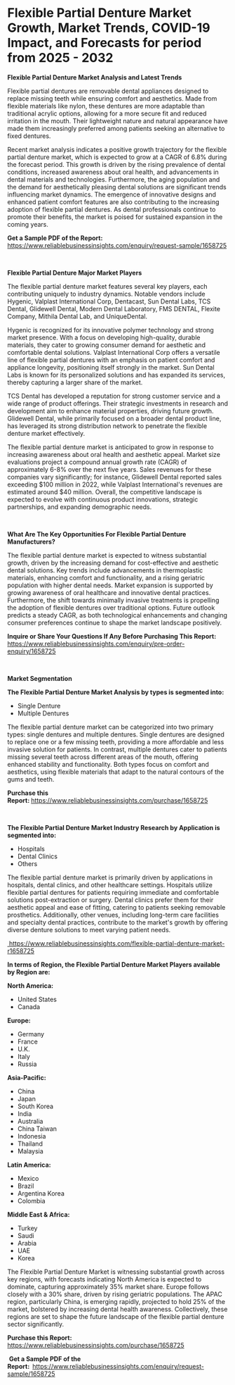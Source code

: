 <p><h1>Flexible Partial Denture Market Growth, Market Trends, COVID-19 Impact, and Forecasts for period from 2025 - 2032</h1></p><p><strong>Flexible Partial Denture Market Analysis and Latest Trends</strong></p>
<p><p>Flexible partial dentures are removable dental appliances designed to replace missing teeth while ensuring comfort and aesthetics. Made from flexible materials like nylon, these dentures are more adaptable than traditional acrylic options, allowing for a more secure fit and reduced irritation in the mouth. Their lightweight nature and natural appearance have made them increasingly preferred among patients seeking an alternative to fixed dentures.</p><p>Recent market analysis indicates a positive growth trajectory for the flexible partial denture market, which is expected to grow at a CAGR of 6.8% during the forecast period. This growth is driven by the rising prevalence of dental conditions, increased awareness about oral health, and advancements in dental materials and technologies. Furthermore, the aging population and the demand for aesthetically pleasing dental solutions are significant trends influencing market dynamics. The emergence of innovative designs and enhanced patient comfort features are also contributing to the increasing adoption of flexible partial dentures. As dental professionals continue to promote their benefits, the market is poised for sustained expansion in the coming years.</p></p>
<p><strong>Get a Sample PDF of the Report:&nbsp;</strong> <a href="https://www.reliablebusinessinsights.com/enquiry/request-sample/1658725?utm_campaign=2238&utm_medium=2&utm_source=Github&utm_content=ia&utm_term=13042025&utm_id=flexible-partial-denture">https://www.reliablebusinessinsights.com/enquiry/request-sample/1658725</a></p>
<p>&nbsp;</p>
<p><strong>Flexible Partial Denture Major Market Players</strong></p>
<p><p>The flexible partial denture market features several key players, each contributing uniquely to industry dynamics. Notable vendors include Hygenic, Valplast International Corp, Dentacast, Sun Dental Labs, TCS Dental, Glidewell Dental, Modern Dental Laboratory, FMS DENTAL, Flexite Company, Mithila Dental Lab, and UniqueDental.</p><p>Hygenic is recognized for its innovative polymer technology and strong market presence. With a focus on developing high-quality, durable materials, they cater to growing consumer demand for aesthetic and comfortable dental solutions. Valplast International Corp offers a versatile line of flexible partial dentures with an emphasis on patient comfort and appliance longevity, positioning itself strongly in the market. Sun Dental Labs is known for its personalized solutions and has expanded its services, thereby capturing a larger share of the market.</p><p>TCS Dental has developed a reputation for strong customer service and a wide range of product offerings. Their strategic investments in research and development aim to enhance material properties, driving future growth. Glidewell Dental, while primarily focused on a broader dental product line, has leveraged its strong distribution network to penetrate the flexible denture market effectively. </p><p>The flexible partial denture market is anticipated to grow in response to increasing awareness about oral health and aesthetic appeal. Market size evaluations project a compound annual growth rate (CAGR) of approximately 6-8% over the next five years. Sales revenues for these companies vary significantly; for instance, Glidewell Dental reported sales exceeding $100 million in 2022, while Valplast International's revenues are estimated around $40 million. Overall, the competitive landscape is expected to evolve with continuous product innovations, strategic partnerships, and expanding demographic needs.</p></p>
<p>&nbsp;</p>
<p><strong>What Are The Key Opportunities For Flexible Partial Denture Manufacturers?</strong></p>
<p><p>The flexible partial denture market is expected to witness substantial growth, driven by the increasing demand for cost-effective and aesthetic dental solutions. Key trends include advancements in thermoplastic materials, enhancing comfort and functionality, and a rising geriatric population with higher dental needs. Market expansion is supported by growing awareness of oral healthcare and innovative dental practices. Furthermore, the shift towards minimally invasive treatments is propelling the adoption of flexible dentures over traditional options. Future outlook predicts a steady CAGR, as both technological enhancements and changing consumer preferences continue to shape the market landscape positively.</p></p>
<p><strong>Inquire or Share Your Questions If Any Before Purchasing This Report:</strong> <a href="https://www.reliablebusinessinsights.com/enquiry/pre-order-enquiry/1658725?utm_campaign=2238&utm_medium=2&utm_source=Github&utm_content=ia&utm_term=13042025&utm_id=flexible-partial-denture">https://www.reliablebusinessinsights.com/enquiry/pre-order-enquiry/1658725</a></p>
<p>&nbsp;</p>
<p><strong>Market Segmentation</strong></p>
<p><strong>The Flexible Partial Denture Market Analysis by types is segmented into:</strong></p>
<p><ul><li>Single Denture</li><li>Multiple Dentures</li></ul></p>
<p><p>The flexible partial denture market can be categorized into two primary types: single dentures and multiple dentures. Single dentures are designed to replace one or a few missing teeth, providing a more affordable and less invasive solution for patients. In contrast, multiple dentures cater to patients missing several teeth across different areas of the mouth, offering enhanced stability and functionality. Both types focus on comfort and aesthetics, using flexible materials that adapt to the natural contours of the gums and teeth.</p></p>
<p><strong>Purchase this Report:&nbsp;</strong><a href="https://www.reliablebusinessinsights.com/purchase/1658725?utm_campaign=2238&utm_medium=2&utm_source=Github&utm_content=ia&utm_term=13042025&utm_id=flexible-partial-denture">https://www.reliablebusinessinsights.com/purchase/1658725</a></p>
<p>&nbsp;</p>
<p><strong>The Flexible Partial Denture Market Industry Research by Application is segmented into:</strong></p>
<p><ul><li>Hospitals</li><li>Dental Clinics</li><li>Others</li></ul></p>
<p><p>The flexible partial denture market is primarily driven by applications in hospitals, dental clinics, and other healthcare settings. Hospitals utilize flexible partial dentures for patients requiring immediate and comfortable solutions post-extraction or surgery. Dental clinics prefer them for their aesthetic appeal and ease of fitting, catering to patients seeking removable prosthetics. Additionally, other venues, including long-term care facilities and specialty dental practices, contribute to the market's growth by offering diverse denture solutions to meet varying patient needs.</p></p>
<p><a href="https://www.reliablebusinessinsights.com/flexible-partial-denture-market-r1658725?utm_campaign=2238&utm_medium=2&utm_source=Github&utm_content=ia&utm_term=13042025&utm_id=flexible-partial-denture">&nbsp;https://www.reliablebusinessinsights.com/flexible-partial-denture-market-r1658725</a></p>
<p><strong>In terms of Region, the Flexible Partial Denture Market Players available by Region are:</strong></p>
<p>
    <p> <strong> North America: </strong>
        <ul>
            <li>United States</li>
            <li>Canada</li>
        </ul>
        </p> 
    <p> <strong> Europe: </strong>
        <ul>
            <li>Germany</li>
            <li>France</li>
            <li>U.K.</li>
            <li>Italy</li>
            <li>Russia</li>
        </ul>
        </p> 
    <p> <strong> Asia-Pacific: </strong>
        <ul>
            <li>China</li>
            <li>Japan</li>
            <li>South Korea</li>
            <li>India</li>
            <li>Australia</li>
            <li>China Taiwan</li>
            <li>Indonesia</li>
            <li>Thailand</li>
            <li>Malaysia</li>
        </ul>
        </p> 
    <p> <strong> Latin America: </strong>
        <ul>
            <li>Mexico</li>
            <li>Brazil</li>
            <li>Argentina Korea</li>
            <li>Colombia</li>
        </ul>
        </p> 
    <p> <strong> Middle East & Africa: </strong>
        <ul>
            <li>Turkey</li>
            <li>Saudi</li>
            <li>Arabia</li>
            <li>UAE</li>
            <li>Korea</li>
        </ul>
    </p>
    </p>
<p><p>The Flexible Partial Denture Market is witnessing substantial growth across key regions, with forecasts indicating North America is expected to dominate, capturing approximately 35% market share. Europe follows closely with a 30% share, driven by rising geriatric populations. The APAC region, particularly China, is emerging rapidly, projected to hold 25% of the market, bolstered by increasing dental health awareness. Collectively, these regions are set to shape the future landscape of the flexible partial denture sector significantly.</p></p>
<p><strong>Purchase this Report: </strong><a href="https://www.reliablebusinessinsights.com/purchase/1658725?utm_campaign=2238&utm_medium=2&utm_source=Github&utm_content=ia&utm_term=13042025&utm_id=flexible-partial-denture">https://www.reliablebusinessinsights.com/purchase/1658725</a></p>
<p>&nbsp;<strong>Get a Sample PDF of the Report:&nbsp;&nbsp;</strong><a href="https://www.reliablebusinessinsights.com/enquiry/request-sample/1658725?utm_campaign=2238&utm_medium=2&utm_source=Github&utm_content=ia&utm_term=13042025&utm_id=flexible-partial-denture">https://www.reliablebusinessinsights.com/enquiry/request-sample/1658725</a></p>
<p><strong></strong></p>
<p><p></p><p></p><p></p></p>